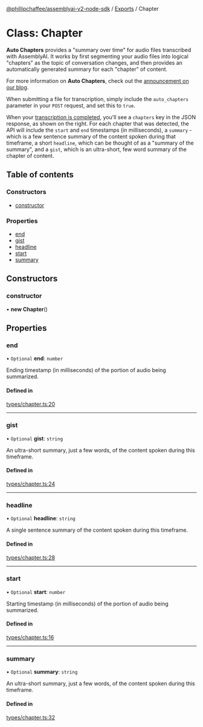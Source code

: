 [@phillipchaffee/assemblyai-v2-node-sdk](../README.md) / [Exports](../modules.md) / Chapter

# Class: Chapter

**Auto Chapters** provides a "summary over time" for audio files transcribed with AssemblyAI.
It works by first segmenting your audio files into logical "chapters" as the topic of conversation changes,
and then provides an automatically generated summary for each "chapter" of content.

For more information on **Auto Chapters**, check out the [announcement on our blog](https://www.assemblyai.com/blog/introducing-assemblyai-auto-chapters-summarize-audio-and-video-files).

When submitting a file for transcription, simply include the `auto_chapters` parameter in your `POST` request, and set this to `true`.

When your [transcription is completed](/walkthroughs#getting-the-transcription-result "null"), you'll see a `chapters` key in the JSON response, as shown on the right. For each chapter that was detected, the API will include the `start` and `end` timestamps (in milliseconds), a `summary` - which is a few sentence summary of the content spoken during that timeframe, a short `headline`, which can be thought of as a "summary of the summary", and a `gist`, which is an ultra-short, few word summary of the chapter of content.

## Table of contents

### Constructors

- [constructor](Chapter.md#constructor)

### Properties

- [end](Chapter.md#end)
- [gist](Chapter.md#gist)
- [headline](Chapter.md#headline)
- [start](Chapter.md#start)
- [summary](Chapter.md#summary)

## Constructors

### constructor

• **new Chapter**()

## Properties

### end

• `Optional` **end**: `number`

Ending timestamp (in milliseconds) of the portion of audio being summarized.

#### Defined in

[types/chapter.ts:20](https://github.com/PhillipChaffee/assemblyai-node-sdk/blob/ccb7e39/src/types/chapter.ts#L20)

___

### gist

• `Optional` **gist**: `string`

An ultra-short summary, just a few words, of the content spoken during this timeframe.

#### Defined in

[types/chapter.ts:24](https://github.com/PhillipChaffee/assemblyai-node-sdk/blob/ccb7e39/src/types/chapter.ts#L24)

___

### headline

• `Optional` **headline**: `string`

A single sentence summary of the content spoken during this timeframe.

#### Defined in

[types/chapter.ts:28](https://github.com/PhillipChaffee/assemblyai-node-sdk/blob/ccb7e39/src/types/chapter.ts#L28)

___

### start

• `Optional` **start**: `number`

Starting timestamp (in milliseconds) of the portion of audio being summarized.

#### Defined in

[types/chapter.ts:16](https://github.com/PhillipChaffee/assemblyai-node-sdk/blob/ccb7e39/src/types/chapter.ts#L16)

___

### summary

• `Optional` **summary**: `string`

An ultra-short summary, just a few words, of the content spoken during this timeframe.

#### Defined in

[types/chapter.ts:32](https://github.com/PhillipChaffee/assemblyai-node-sdk/blob/ccb7e39/src/types/chapter.ts#L32)

